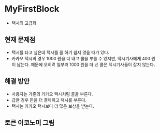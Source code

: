 # MyFirstBlock
  - 택시의 고급화
  
## 현재 문제점
  - 택시를 타고 싶은데 택시를 콜 하기 쉽지 않을 때가 있다.
  - 카카오 택시의 경우 1000 원을 더 내고 콜을 부를 수 있지만, 택시기사에게 400 원이 남는다.
    때문에 오히려 일부러 1000 원을 더 낸 콜은 택시기사들이 잡지 않는다.
  
## 해결 방안
  - 사용자는 기존의 카카오 택시처럼 콜을 부른다.
  - 급한 경우 돈을 더 결제하고 택시를 부른다.
  - 택시는 카카오 택시보다 더 많은 보상을 받는다.
  
## 토큰 이코노미 그림
